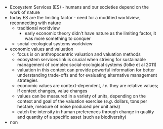 - Ecosystem Services (ES) - humans and our societies depend on the work of nature
- today ES are the limiting factor - need for a modified worldview, reconnecting with nature
	- traditional worldview
		- early economic theory didn't have nature as the limiting factor, it was more something to conquer
	- social-ecological systems worldview
- economic values and valuation
	- focus is on anthropocentric valuation and valuation methods
	- ecosystem services link is crucial when striving for sustainable management of complex social-ecological systems (folke et al 2011)
	- valuation in this context can provide powerful information for better understanding trade-offs and for evaluating alternative management strategies
	- economic values are context-dependent, _i.e._ they are relative values; if context changes, value changes
	- values can be measured in a variety of units, depending on the context and goal of the valuation exercise (_e.g_. dollars, tons per hectare, measure of noise produced per unit area)
	- catch the intensity in human preferences through change in quality and quantity of a specific asset (such as biodiversity)
- non
